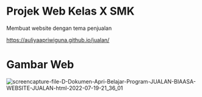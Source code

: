 # Projek Web Kelas X SMK

Membuat website dengan tema penjualan

https://auliyaapriwiguna.github.io/jualan/

# Gambar Web 
![screencapture-file-D-Dokumen-Apri-Belajar-Program-JUALAN-BIAASA-WEBSITE-JUALAN-html-2022-07-19-21_36_01](https://user-images.githubusercontent.com/45688720/179777272-85d6e110-84d1-413d-ba34-f4bfa93c9372.png)





